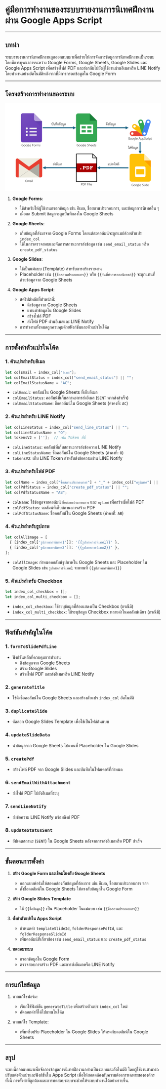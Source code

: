 # คู่มือการทำงานของระบบรายงานการนิเทศฝึกงานผ่าน Google Apps Script

---

## **บทนำ**
ระบบรายงานการนิเทศฝึกงานถูกออกแบบมาเพื่อช่วยให้การจัดการข้อมูลการนิเทศฝึกงานเป็นระบบ โดยมีการบูรณาการระหว่าง Google Forms, Google Sheets, Google Slides และ Google Apps Script เพื่อสร้างไฟล์ PDF และส่งกลับไปยังผู้ใช้งานผ่านอีเมลหรือ LINE Notify โดยทำงานอย่างอัตโนมัติหลังจากที่มีการกรอกข้อมูลใน Google Form

---

## **โครงสร้างการทำงานของระบบ**

![Structure](./image/Picture1.png)

1. **Google Forms**:  
   - ใช้สำหรับให้ผู้ใช้งานกรอกข้อมูล เช่น อีเมล, ชื่อสถานประกอบการ, และข้อมูลการนิเทศอื่น ๆ
   - เมื่อกด Submit ข้อมูลจะถูกบันทึกลงใน Google Sheets

2. **Google Sheets**:  
   - เก็บข้อมูลที่ส่งมาจาก Google Forms โดยแต่ละคอลัมน์จะถูกแมปด้วยตัวแปร `index_col`
   - ใช้ในการตรวจสอบและจัดการสถานะการส่งข้อมูล เช่น `send_email_status` หรือ `create_pdf_status`

3. **Google Slides**:  
   - ใช้เป็นแม่แบบ (Template) สำหรับการสร้างรายงาน
   - Placeholder เช่น `{{ชื่อสถานประกอบการ}}` หรือ `{{วันที่ทำการออกนิเทศก์}}` จะถูกแทนที่ด้วยข้อมูลจาก Google Sheets

4. **Google Apps Script**:  
   - สคริปต์หลักที่ทำหน้าที่:
     - ดึงข้อมูลจาก Google Sheets
     - แทนค่าข้อมูลใน Google Slides
     - สร้างไฟล์ PDF
     - ส่งไฟล์ PDF ผ่านอีเมลและ LINE Notify
   - การทำงานทั้งหมดถูกควบคุมด้วยฟังก์ชันและตัวแปรในโค้ด

---

## **การตั้งค่าตัวแปรในโค้ด**

### **1. ตัวแปรสำหรับอีเมล**
```javascript
let colEmail = index_col["อีเมล"];
let colEmailStatus = index_col["send_email_status"] || "";
let colEmailStatusName = "AC";
```
- `colEmail`: คอลัมน์ใน Google Sheets ที่เก็บอีเมล
- `colEmailStatus`: คอลัมน์ที่เก็บสถานะการส่งอีเมล (`SENT` หากส่งสำเร็จ)
- `colEmailStatusName`: ชื่อคอลัมน์ใน Google Sheets (ค่าคงที่: `AC`)

### **2. ตัวแปรสำหรับ LINE Notify**
```javascript
let colLineStatus = index_col["send_line_status"] || "";
let colLineStatusName = "O";
let tokensV2 = [''];  // เพิ่ม Token ที่นี่
```
- `colLineStatus`: คอลัมน์ที่เก็บสถานะการส่งข้อความ LINE Notify
- `colLineStatusName`: ชื่อคอลัมน์ใน Google Sheets (ค่าคงที่: `O`)
- `tokensV2`: เก็บ LINE Token สำหรับส่งข้อความผ่าน LINE Notify

### **3. ตัวแปรสำหรับไฟล์ PDF**
```javascript
let colName = index_col["ชื่อสถานประกอบการ"] + "_" + index_col["ครูนิเทศ"] || "";
let colPdfStatus = index_col["create_pdf_status"] || "";
let colPdfStatusName = "AB";
```
- `colName`: ใช้ข้อมูลจากคอลัมน์ `ชื่อสถานประกอบการ` และ `ครูนิเทศ` เพื่อสร้างชื่อไฟล์ PDF
- `colPdfStatus`: คอลัมน์ที่เก็บสถานะการสร้าง PDF
- `colPdfStatusName`: ชื่อคอลัมน์ใน Google Sheets (ค่าคงที่: `AB`)

### **4. ตัวแปรสำหรับรูปภาพ**
```javascript
let colAllImage = [
  { [index_col['รูปภาพการนิเทศ1']]: '{{รูปภาพการนิเทศ1}}' },
  { [index_col['รูปภาพการนิเทศ2']]: '{{รูปภาพการนิเทศ2}}' },
];
```
- `colAllImage`: กำหนดคอลัมน์รูปภาพใน Google Sheets และ Placeholder ใน Google Slides เช่น `รูปภาพการนิเทศ1` จะแทนที่ `{{รูปภาพการนิเทศ1}}`

### **5. ตัวแปรสำหรับ Checkbox**
```javascript
let index_col_checkbox = [];
let index_col_multi_checkbox = [];
```
- `index_col_checkbox`: ใช้ระบุข้อมูลที่ต้องแสดงเป็น Checkbox (กรณีมี)
- `index_col_multi_checkbox`: ใช้ระบุข้อมูล Checkbox หลายค่าในคอลัมน์เดียว (กรณีมี)

---

## **ฟังก์ชันสำคัญในโค้ด**

### **1. `formToSlidePdfLine`**
- ฟังก์ชันหลักที่ควบคุมการทำงาน
  - ดึงข้อมูลจาก Google Sheets
  - สร้าง Google Slides
  - สร้างไฟล์ PDF และส่งอีเมลหรือ LINE Notify

### **2. `generateTitle`**
- ใช้ดึงชื่อคอลัมน์ใน Google Sheets และสร้างตัวแปร `index_col` อัตโนมัติ

### **3. `duplicateSlide`**
- คัดลอก Google Slides Template เพื่อใช้เป็นไฟล์ต้นแบบ

### **4. `updateSlideData`**
- นำข้อมูลจาก Google Sheets ไปแทนที่ Placeholder ใน Google Slides

### **5. `createPdf`**
- สร้างไฟล์ PDF จาก Google Slides และบันทึกในโฟลเดอร์ที่กำหนด

### **6. `sendEmailWithAttachment`**
- ส่งไฟล์ PDF ไปยังอีเมลที่ระบุ

### **7. `sendLineNotify`**
- ส่งข้อความ LINE Notify พร้อมลิงก์ PDF

### **8. `updateStatusSent`**
- อัปเดตสถานะ (`SENT`) ใน Google Sheets หลังจากการส่งอีเมลหรือ PDF สำเร็จ

---

## **ขั้นตอนการตั้งค่า**

1. **สร้าง Google Form และเชื่อมโยงกับ Google Sheets**  
   - ออกแบบฟอร์มให้สอดคล้องกับข้อมูลที่ต้องการ เช่น อีเมล, ชื่อสถานประกอบการ ฯลฯ
   - ตั้งชื่อคอลัมน์ใน Google Sheets ให้ตรงกับข้อมูลใน Google Form

2. **สร้าง Google Slides Template**  
   - ใช้ `{{ชื่อข้อมูล}}` เป็น Placeholder ในแม่แบบ เช่น `{{ชื่อสถานประกอบการ}}`

3. **ตั้งค่าตัวแปรใน Apps Script**  
   - กำหนดค่า `templateSlideId`, `folderResponsePdfId`, และ `folderResponseSlideId`
   - เพิ่มคอลัมน์ที่เกี่ยวข้อง เช่น `send_email_status` และ `create_pdf_status`

4. **ทดสอบระบบ**  
   - กรอกข้อมูลใน Google Form
   - ตรวจสอบการสร้าง PDF และการส่งอีเมลหรือ LINE Notify

---

## **การแก้ไขข้อมูล**

1. หากแก้ไขฟอร์ม:
   - เรียกใช้ฟังก์ชัน `generateTitle` เพื่อสร้างตัวแปร `index_col` ใหม่
   - คัดลอกค่าที่ได้ไปแทนในโค้ด

2. หากแก้ไข Template:
   - เพิ่มหรือปรับ Placeholder ใน Google Slides ให้ตรงกับคอลัมน์ใน Google Sheets

---

## **สรุป**
ระบบนี้ออกแบบมาเพื่อจัดการข้อมูลการนิเทศฝึกงานอย่างเป็นระบบและอัตโนมัติ โดยผู้ใช้งานสามารถปรับแต่งตัวแปรและฟังก์ชันใน Apps Script เพื่อให้สอดคล้องกับความต้องการเฉพาะขององค์กร ทั้งนี้ การตั้งค่าที่ถูกต้องและการทดสอบระบบจะช่วยให้ระบบทำงานได้อย่างราบรื่น.
